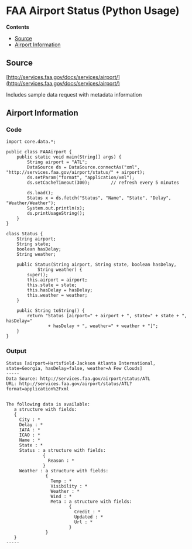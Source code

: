# FAA Airport Status (Python Usage)

**Contents**
- [Source](#source)
- [Airport Information](#airport-information)



## Source

[http://services.faa.gov/docs/services/airport/](http://services.faa.gov/docs/services/airport/)

Includes sample data request with metadata information


## Airport Information

### Code

````
import core.data.*;

public class FAAAirport {
    public static void main(String[] args) {
        String airport = "ATL";
        DataSource ds = DataSource.connectAs("xml", "http://services.faa.gov/airport/status/" + airport);
        ds.setParam("format", "application/xml");
        ds.setCacheTimeout(300);        // refresh every 5 minutes

        ds.load();
        Status x = ds.fetch("Status", "Name", "State", "Delay", "Weather/Weather");
        System.out.println(x);
        ds.printUsageString();
    }
}

class Status {
    String airport;
    String state;
    boolean hasDelay;
    String weather;
    
    public Status(String airport, String state, boolean hasDelay,
            String weather) {
        super();
        this.airport = airport;
        this.state = state;
        this.hasDelay = hasDelay;
        this.weather = weather;
    }

    public String toString() {
        return "Status [airport=" + airport + ", state=" + state + ", hasDelay="
                + hasDelay + ", weather=" + weather + "]";
    }    
}
````

### Output

````
Status [airport=Hartsfield-Jackson Atlanta International, state=Georgia, hasDelay=false, weather=A Few Clouds]
-----
Data Source: http://services.faa.gov/airport/status/ATL
URL: http://services.faa.gov/airport/status/ATL?format=application%2Fxml


The following data is available:
   a structure with fields:
   {
     City : *
     Delay : *
     IATA : *
     ICAO : *
     Name : *
     State : *
     Status : a structure with fields:
              {
                Reason : *
              }
     Weather : a structure with fields:
               {
                 Temp : *
                 Visibility : *
                 Weather : *
                 Wind : *
                 Meta : a structure with fields:
                        {
                          Credit : *
                          Updated : *
                          Url : *
                        }
               }
   }
-----
````

